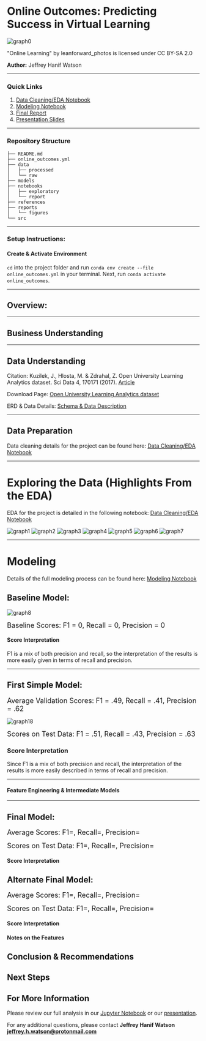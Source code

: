 # Online Outcomes: Predicting Success in Virtual Learning

![graph0](./reports/figures/intro.jpg)

"Online Learning" by leanforward_photos is licensed under CC BY-SA 2.0

**Author:** Jeffrey Hanif Watson
***
### Quick Links
1. [Data Cleaning/EDA Notebook](./notebooks/exploratory/cleaning_eda.ipynb)
2. [Modeling Notebook](./notebooks/exploratory/modeling_eda.ipynb)
3. [Final Report](./notebooks/report/report.ipynb)
4. [Presentation Slides](./reports/presentation.pdf)
***
### Repository Structure

```
├── README.md
├── online_outcomes.yml
├── data
│   ├── processed
│   └── raw
├── models
├── notebooks
│   ├── exploratory
│   └── report
├── references
├── reports
│   └── figures
└── src
```
***
### Setup Instructions:

#### Create & Activate Environment
`cd` into the project folder and run `conda env create --file
online_outcomes.yml` in your terminal. Next, run `conda activate online_outcomes`.
***
## Overview:

***
## Business Understanding
 
***
## Data Understanding
Citation:
Kuzilek, J., Hlosta, M. & Zdrahal, Z. Open University Learning Analytics dataset. Sci Data 4, 170171 (2017). [Article](https://doi.org/10.1038/sdata.2017.171)

Download Page:
[Open University Learning Analytics dataset](https://analyse.kmi.open.ac.uk/open_dataset)

ERD & Data Details:
[Schema & Data Description](https://analyse.kmi.open.ac.uk/open_dataset#description)

***
## Data Preparation
Data cleaning details for the project can be found here:
[Data Cleaning/EDA Notebook](./notebooks/exploratory/cleaning_eda.ipynb)

***
# Exploring the  Data (Highlights From the EDA)
EDA for the project is detailed in the following notebook: [Data Cleaning/EDA Notebook](./notebooks/exploratory/cleaning_eda.ipynb)

![graph1](./reports/figures/outcomes_type.png)
![graph2](./reports/figures/outcomes_imd.png)
![graph3](./reports/figures/outcomes_dis.png)
![graph4](./reports/figures/outcomes_age.png)
![graph5](./reports/figures/outcomes_edu.png)
![graph6](./reports/figures/outcomes_gen.png)
![graph7](./reports/figures/outcomes_cl.png)
***
# Modeling

Details of the full modeling process can be found here:
[Modeling Notebook](./notebooks/exploratory/modeling_eda.ipynb)


## Baseline Model:

![graph8](./reports/figures/baseline.png)

<font size="4">Baseline Scores: F1 = 0, Recall = 0, Precision = 0</font>

#### Score Interpretation
F1 is a mix of both precision and recall, so the interpretation of the results is more easily given in terms of recall and precision. 

***
## First Simple Model:

<font size="4">Average Validation Scores: F1 = .49, Recall = .41, Precision = .62</font>

![graph18](./reports/figures/fsm.png)

<font size="4">Scores on Test Data: F1 = .51, Recall = .43, Precision = .63</font>

### Score Interpretation
Since F1 is a mix of both precision and recall, the interpretation of the results is more easily described in terms of recall and precision. 

***
#### Feature Engineering & Intermediate Models

***
## Final Model:
<font size="4"> </font>

<font size="4">Average Scores: F1=, Recall=, Precision=</font>

[comment]: <![graph12](./reports/figures/dummy.png)> 

<font size="4">Scores on Test Data: F1=, Recall=, Precision=</font>

#### Score Interpretation


## Alternate Final Model:  
<font size="4"></font>

<font size="4">Average Scores: F1=, Recall=, Precision=</font>


[comment]: <![graph16](./reports/figures/dummy.png)>

<font size="4">Scores on Test Data: F1=, Recall=, Precision=</font>

#### Score Interpretation


#### Notes on the Features

## Conclusion & Recommendations

## Next Steps

## For More Information

Please review our full analysis in our [Jupyter Notebook](./notebooks/report/report.ipynb) or our [presentation](./reports/presentation.pdf).

For any additional questions, please contact **Jeffrey Hanif Watson jeffrey.h.watson@protonmail.com**
